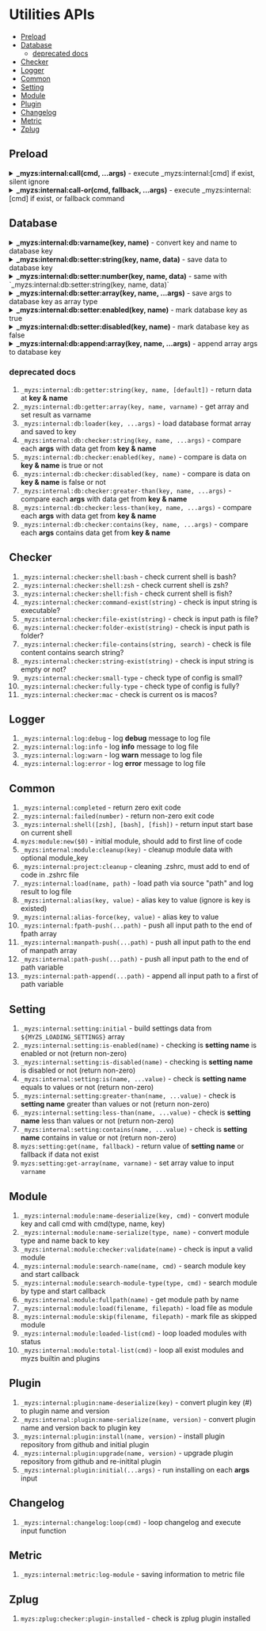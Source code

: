 # Utilities APIs

- [Preload](#preload)
- [Database](#database)
  - [deprecated docs](#deprecated-docs)
- [Checker](#checker)
- [Logger](#logger)
- [Common](#common)
- [Setting](#setting)
- [Module](#module)
- [Plugin](#plugin)
- [Changelog](#changelog)
- [Metric](#metric)
- [Zplug](#zplug)

## Preload

<details>
  <summary>
    <strong>_myzs:internal:call(cmd, ...args)</strong> - execute _myzs:internal:[cmd] if exist, silent ignore
  </summary>

This method is for execute internal command but we not sure is it available or not

<code>
# e.g. with debug log
_myzs:internal:call log:debug "debug message"
</code>
</details>


<details>
  <summary>
    <strong>_myzs:internal:call-or(cmd, fallback, ...args)</strong> - execute _myzs:internal:[cmd] if exist, or fallback command
  </summary><p>

This method is for execute internal command but we not sure is it available or not

```bash
# e.g. with debug log or echo if log not available
_myzs:internal:call log:debug echo "debug message"
```

</p></details>

## Database

<details>
  <summary>
    <strong>_myzs:internal:db:varname(key, name)</strong> - convert key and name to database key
  </summary>

Usually we would use this directly, but I expose this method for client convenience

```bash
 # e.g. generator variable by combine key and name
_myzs:internal:db:varname "setting" "data-setup"
```

</details>


<details>
  <summary>
    <strong>_myzs:internal:db:setter:string(key, name, data)</strong> - save data to database key
  </summary>

We will create variable with given key and name, with data inside

```bash
 # e.g. setup setting color to blue
_myzs:internal:db:setter:string "setting" "color" "blue"
```
</details>


<details>
  <summary>
    <strong>_myzs:internal:db:setter:number(key, name, data)</strong> - same with `_myzs:internal:db:setter:string(key, name, data)`
  </summary>

We will create variable with given key and name, with data inside

```bash
 # e.g. setup batch size to 15
_myzs:internal:db:setter:string "setting" "batch-size" 15
```
</details>


<details>
  <summary>
    <strong>_myzs:internal:db:setter:array(key, name, ...args)</strong> - save args to database key as array type
  </summary>

We will create variable with given key and name, with initial array data to that variable name

```bash
 # e.g. setup support ids to 5, 6, 7, and 8
_myzs:internal:db:setter:array "setting" "support-ids" 5 6 7 8
```
</details>


<details>
  <summary>
    <strong>_myzs:internal:db:setter:enabled(key, name)</strong> - mark database key as true
  </summary>

Internally, we use _myzs:internal:db:setter:string to set value as 'true'

```bash
 # e.g. enable module experiment
_myzs:internal:db:setter:enabled "module" "experiment"
```
</details>


<details>
  <summary>
    <strong>_myzs:internal:db:setter:disabled(key, name)</strong> - mark database key as false
  </summary>

Internally, we use _myzs:internal:db:setter:string to set value as 'false'

```bash
 # e.g. disabled module experiment
_myzs:internal:db:setter:disabled "module" "experiment"
```
</details>


<details>
  <summary>
    <strong>_myzs:internal:db:append:array(key, name, ...args)</strong> - append array args to database key
  </summary>

We will append or create data to given key and name variable

```bash
 # e.g. add more element in support ids
_myzs:internal:db:append:array "setting" "support-ids" 10, 11, 12
```
</details>











### deprecated docs

1. `_myzs:internal:db:getter:string(key, name, [default])` - return data at **key & name**
2. `_myzs:internal:db:getter:array(key, name, varname)` - get array and set result as varname
3.  `_myzs:internal:db:loader(key, ...args)` - load database format array and saved to key
4.  `_myzs:internal:db:checker:string(key, name, ...args)` - compare each **args** with data get from **key & name**
5.  `_myzs:internal:db:checker:enabled(key, name)` - compare is data on **key & name** is true or not
6.  `_myzs:internal:db:checker:disabled(key, name)` - compare is data on **key & name** is false or not
7.  `_myzs:internal:db:checker:greater-than(key, name, ...args)` - compare each **args** with data get from **key & name**
8.  `_myzs:internal:db:checker:less-than(key, name, ...args)` - compare each **args** with data get from **key & name**
9.  `_myzs:internal:db:checker:contains(key, name, ...args)` - compare each **args** contains data get from **key & name**

## Checker

1. `_myzs:internal:checker:shell:bash` - check current shell is bash?
2. `_myzs:internal:checker:shell:zsh` - check current shell is zsh?
3. `_myzs:internal:checker:shell:fish` - check current shell is fish?
4. `_myzs:internal:checker:command-exist(string)` - check is input string is executable?
5. `_myzs:internal:checker:file-exist(string)` - check is input path is file?
6. `_myzs:internal:checker:folder-exist(string)` - check is input path is folder?
7. `_myzs:internal:checker:file-contains(string, search)` - check is file content contains search string?
8. `_myzs:internal:checker:string-exist(string)` - check is input string is empty or not?
9. `_myzs:internal:checker:small-type` - check type of config is small?
10. `_myzs:internal:checker:fully-type` - check type of config is fully?
11. `_myzs:internal:checker:mac` - check is current os is macos?

## Logger

1. `_myzs:internal:log:debug` - log **debug** message to log file
2. `_myzs:internal:log:info` - log **info** message to log file
3. `_myzs:internal:log:warn` - log **warn** message to log file
4. `_myzs:internal:log:error` - log **error** message to log file

## Common

1. `_myzs:internal:completed` - return zero exit code
2. `_myzs:internal:failed(number)` - return non-zero exit code
3. `_myzs:internal:shell([zsh], [bash], [fish])` - return input start base on current shell
4. `myzs:module:new($0)` - initial module, should add to first line of code
5. `_myzs:internal:module:cleanup(key)` - cleanup module data with optional module_key
6. `_myzs:internal:project:cleanup` - cleaning .zshrc, must add to end of code in .zshrc file
7. `_myzs:internal:load(name, path)` - load path via source "path" and log result to log file
8. `_myzs:internal:alias(key, value)` - alias key to value (ignore is key is existed)
9. `_myzs:internal:alias-force(key, value)` - alias key to value
10. `_myzs:internal:fpath-push(...path)` - push all input path to the end of fpath array
11. `_myzs:internal:manpath-push(...path)` - push all input path to the end of manpath array
12. `_myzs:internal:path-push(...path)` - push all input path to the end of path variable
13. `_myzs:internal:path-append(...path)` - append all input path to a first of path variable

## Setting

1. `_myzs:internal:setting:initial` - build settings data from `${MYZS_LOADING_SETTINGS}` array
2. `_myzs:internal:setting:is-enabled(name)` - checking is **setting name** is enabled or not (return non-zero)
3. `_myzs:internal:setting:is-disabled(name)` - checking is **setting name** is disabled or not (return non-zero)
4. `_myzs:internal:setting:is(name, ...value)` - check is **setting name** equals to values or not (return non-zero)
5. `_myzs:internal:setting:greater-than(name, ...value)` - check is **setting name** greater than values or not (return non-zero)
6. `_myzs:internal:setting:less-than(name, ...value)` - check is **setting name** less than values or not (return non-zero)
7. `_myzs:internal:setting:contains(name, ...value)` - check is **setting name** contains in value or not (return non-zero)
8. `myzs:setting:get(name, fallback)` - return value of **setting name** or fallback if data not exist
9. `myzs:setting:get-array(name, varname)` - set array value to input `varname`

## Module

1. `_myzs:internal:module:name-deserialize(key, cmd)` - convert module key and call cmd with cmd(type, name, key)
2. `_myzs:internal:module:name-serialize(type, name)` - convert module type and name back to key 
3. `_myzs:internal:module:checker:validate(name)` - check is input a valid module
4. `_myzs:internal:module:search-name(name, cmd)` - search module key and start callback
5. `_myzs:internal:module:search-module-type(type, cmd)` - search module by type and start callback
6. `_myzs:internal:module:fullpath(name)` - get module path by name
7. `_myzs:internal:module:load(filename, filepath)` - load file as module
8.  `_myzs:internal:module:skip(filename, filepath)` - mark file as skipped module
9.  `_myzs:internal:module:loaded-list(cmd)` - loop loaded modules with status
10. `_myzs:internal:module:total-list(cmd)` - loop all exist modules and myzs builtin and plugins

## Plugin

1. `_myzs:internal:plugin:name-deserialize(key)` - convert plugin key (<repo>#<version>) to plugin name and version
2. `_myzs:internal:plugin:name-serialize(name, version)` - convert plugin name and version back to plugin key
3. `_myzs:internal:plugin:install(name, version)` - install plugin repository from github and initial plugin
4. `_myzs:internal:plugin:upgrade(name, version)` - upgrade plugin repository from github and re-initital plugin
5. `_myzs:internal:plugin:initial(...args)` - run installing on each **args** input

## Changelog

1. `_myzs:internal:changelog:loop(cmd)` - loop changelog and execute input function

## Metric

1. `_myzs:internal:metric:log-module` - saving information to metric file

## Zplug

1. `myzs:zplug:checker:plugin-installed` - check is zplug plugin installed
